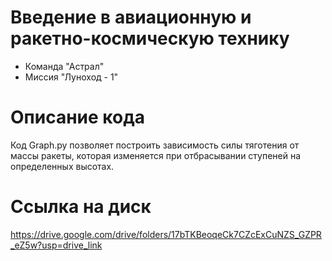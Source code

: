 # Введение в авиационную и ракетно-космическую технику

* Команда "Астрал"
* Миссия "Луноход - 1"

# Описание кода
Код Graph.py позволяет построить зависимость силы тяготения от массы ракеты, которая изменяется при отбрасывании ступеней на определенных высотах.

# Ссылка на диск
https://drive.google.com/drive/folders/17bTKBeoqeCk7CZcExCuNZS_GZPR_eZ5w?usp=drive_link

